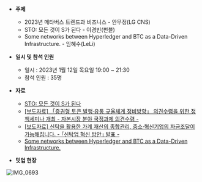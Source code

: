 - **주제**
  - 2023년 메타버스 트렌드과 비즈니스 - 안무정(LG CNS)
  - STO: 모든 것이 S가 된다 - 이경빈(펀블)
  - Some networks between Hyperledger and BTC as a Data-Driven Infrastructure. - 임혜수(LeLi)
- **일시 및 참석 인원**
  - 일시 : 2023년 1월 12일 목요일 19:00 ~ 21:30
  - 참석 인원 : 35명
- **자료**
  - [STO: 모든 것이 S가 된다](https://drive.google.com/file/d/1aah1bWwgIwLl_hjOXdtO0NN-xXKCopsF/view)
  - [[보도자료] 「증권형 토큰 발행‧유통 규율체계 정비방향」 의견수렴을 위한 정책세미나 개최 - 자본시장 분야 국정과제 의견수렴 -](https://www.fsc.go.kr/no010101/78463)
  - [[보도자료] 신탁을 활용한 가계 재산의 종합관리, 중소·혁신기업의 자금조달이 가능해집니다. - ｢신탁업 혁신 방안｣ 발표 -](https://www.fsc.go.kr/no010101/78704)
  - [Some networks between Hyperledger and BTC as a Data-Driven Infrastructure.](https://docs.google.com/presentation/d/1b_jBLEABKRYBW2xpc9UC4SJu-LpRgZibxaI2f8OmkUs)

- **밋업 현장**

![IMG_0693](https://raw.githubusercontent.com/hlkug/meetup/master/202301/images/meetup.jpg)